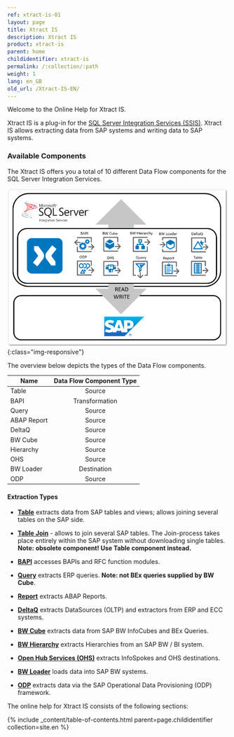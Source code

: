 ```yaml
---
ref: xtract-is-01
layout: page
title: Xtract IS
description: Xtract IS
product: xtract-is
parent: home
childidentifier: xtract-is
permalink: /:collection/:path
weight: 1
lang: en_GB
old_url: /Xtract-IS-EN/
---
```

Welcome to the Online Help for Xtract IS. 

Xtract IS is a plug-in for the [SQL Server Integration Services (SSIS)](https://docs.microsoft.com/en-us/sql/integration-services/sql-server-integration-services).
Xtract IS allows extracting data from SAP systems and writing data to SAP systems.

### Available Components

The Xtract IS offers you a total of 10 different Data Flow components for the SQL Server Integration Services.

![XIS-Architecture](/img/content/xis/architectures_xis_neu.png){:class="img-responsive"}


The overview below depicts the types of the Data Flow components.

| Name   | Data Flow Component Type | 
|-------------|:-----:|
| Table       | Source   |
| BAPI        | Transformation  | 
| Query       | Source   | 
| ABAP Report | Source   | 
| DeltaQ      | Source   | 
| BW Cube     | Source   |  
| Hierarchy   | Source |
| OHS         | Source  |  
| BW Loader   |  Destination   |
| ODP         | Source |

<!--Tabelle alphabetisch sortieren und Xtract vor jedem Namen einfügen-->

#### Extraction Types

- [**Table**](./table) extracts data from SAP tables and views; allows joining several tables on the SAP side.

- [**Table Join**](./table-join) -  allows to join several SAP tables. The Join-process takes place entirely within the SAP system without downloading single tables.<br>
**Note: obsolete component! Use Table component instead.**

- [**BAPI**](./bapi) accesses BAPIs and RFC function modules.

- [**Query**](./query) extracts ERP queries. **Note: not BEx queries supplied by BW Cube**.

- [**Report**](./report) extracts ABAP Reports.

- [**DeltaQ**](./deltaq) extracts DataSources (OLTP) and extractors from ERP and ECC systems.

- [**BW Cube**](./bw-cube) extracts data from SAP BW InfoCubes and BEx Queries.

- [**BW Hierarchy**](./hierarchy) extracts Hierarchies from an SAP BW / BI system.

- [**Open Hub Services (OHS)**](./open-hub-service-ohs) extracts InfoSpokes and OHS destinations. <!--Frage: kann man destinations extrahieren?-->

- [**BW Loader**](./bw-loader) loads data into SAP BW systems.
- [**ODP**](./odp) extracts data via the SAP Operational Data Provisioning (ODP) framework.


The online help for Xtract IS consists of the following sections:

{% include _content/table-of-contents.html parent=page.childidentifier collection=site.en %}
